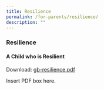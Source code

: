 ```yaml
---
title: Resilience
permalink: /for-parents/resilience/
description: ""
---
```

### Resilience

#### A Child who is Resilient

Download: [gb-resilience.pdf](/files/gb-resilience.pdf)

Insert PDF box here.